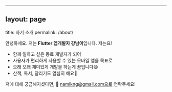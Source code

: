 * * *

## layout: page
title: 자기 소개
permalink: /about/

안녕하세요. 저는 **Flutter 앱개발자 강남이**입니다.
저는요! 
- 함께 일하고 싶은 동료 개발자가 되어
- 사용자가 편리하게 사용할 수 있는 모바일 앱을 목표로
- 오래 오래 재미있게 개발을 하는게 꿈입니다😄
- 산책, 독서, 달리기도 열심히 해요💪

저에 대해 궁금해지셨다면,
💌 namikng@gmail.com으로 연락주세요!